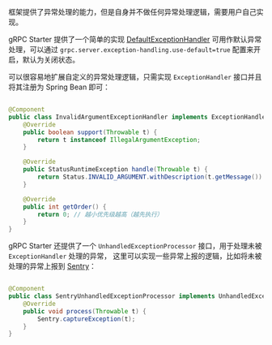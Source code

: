 框架提供了异常处理的能力，但是自身并不做任何异常处理逻辑，需要用户自己实现。

gRPC Starter
提供了一个简单的实现 [DefaultExceptionHandler](https://github.com/DanielLiu1123/grpc-starter/blob/main/grpc-boot-autoconfigure/grpc-server-boot-autoconfigure/src/main/java/com/freemanan/starter/grpc/server/extension/exceptionhandling/DefaultExceptionHandler.java)
可用作默认异常处理，可以通过 `grpc.server.exception-handling.use-default=true` 配置来开启，默认为关闭状态。

可以很容易地扩展自定义的异常处理逻辑，只需实现 `ExceptionHandler` 接口并且将其注册为 Spring Bean 即可：

```java

@Component
public class InvalidArgumentExceptionHandler implements ExceptionHandler {
    @Override
    public boolean support(Throwable t) {
        return t instanceof IllegalArgumentException;
    }

    @Override
    public StatusRuntimeException handle(Throwable t) {
        return Status.INVALID_ARGUMENT.withDescription(t.getMessage()).asRuntimeException();
    }

    @Override
    public int getOrder() {
        return 0; // 越小优先级越高（越先执行）
    }
}
```

gRPC Starter 还提供了一个 `UnhandledExceptionProcessor` 接口，用于处理未被 `ExceptionHandler` 处理的异常，
这里可以实现一些异常上报的逻辑，比如将未被处理的异常上报到 [Sentry](https://sentry.io/)：

```java

@Component
public class SentryUnhandledExceptionProcessor implements UnhandledExceptionProcessor {
    @Override
    public void process(Throwable t) {
        Sentry.captureException(t);
    }
}
```